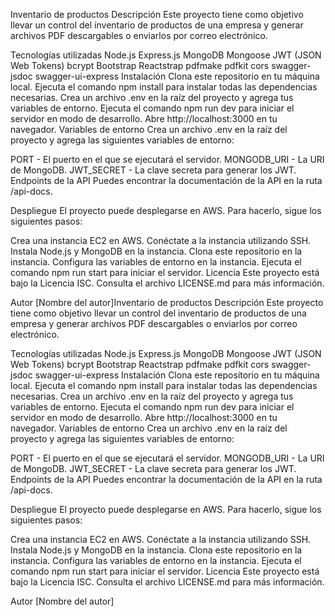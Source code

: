 Inventario de productos
Descripción
Este proyecto tiene como objetivo llevar un control del inventario de productos de una empresa y generar archivos PDF descargables o enviarlos por correo electrónico.

Tecnologías utilizadas
Node.js
Express.js
MongoDB
Mongoose
JWT (JSON Web Tokens)
bcrypt
Bootstrap
Reactstrap
pdfmake
pdfkit
cors
swagger-jsdoc
swagger-ui-express
Instalación
Clona este repositorio en tu máquina local.
Ejecuta el comando npm install para instalar todas las dependencias necesarias.
Crea un archivo .env en la raíz del proyecto y agrega tus variables de entorno.
Ejecuta el comando npm run dev para iniciar el servidor en modo de desarrollo.
Abre http://localhost:3000 en tu navegador.
Variables de entorno
Crea un archivo .env en la raíz del proyecto y agrega las siguientes variables de entorno:

PORT - El puerto en el que se ejecutará el servidor.
MONGODB_URI - La URI de MongoDB.
JWT_SECRET - La clave secreta para generar los JWT.
Endpoints de la API
Puedes encontrar la documentación de la API en la ruta /api-docs.

Despliegue
El proyecto puede desplegarse en AWS. Para hacerlo, sigue los siguientes pasos:

Crea una instancia EC2 en AWS.
Conéctate a la instancia utilizando SSH.
Instala Node.js y MongoDB en la instancia.
Clona este repositorio en la instancia.
Configura las variables de entorno en la instancia.
Ejecuta el comando npm run start para iniciar el servidor.
Licencia
Este proyecto está bajo la Licencia ISC. Consulta el archivo LICENSE.md para más información.

Autor
[Nombre del autor]Inventario de productos
Descripción
Este proyecto tiene como objetivo llevar un control del inventario de productos de una empresa y generar archivos PDF descargables o enviarlos por correo electrónico.

Tecnologías utilizadas
Node.js
Express.js
MongoDB
Mongoose
JWT (JSON Web Tokens)
bcrypt
Bootstrap
Reactstrap
pdfmake
pdfkit
cors
swagger-jsdoc
swagger-ui-express
Instalación
Clona este repositorio en tu máquina local.
Ejecuta el comando npm install para instalar todas las dependencias necesarias.
Crea un archivo .env en la raíz del proyecto y agrega tus variables de entorno.
Ejecuta el comando npm run dev para iniciar el servidor en modo de desarrollo.
Abre http://localhost:3000 en tu navegador.
Variables de entorno
Crea un archivo .env en la raíz del proyecto y agrega las siguientes variables de entorno:

PORT - El puerto en el que se ejecutará el servidor.
MONGODB_URI - La URI de MongoDB.
JWT_SECRET - La clave secreta para generar los JWT.
Endpoints de la API
Puedes encontrar la documentación de la API en la ruta /api-docs.

Despliegue
El proyecto puede desplegarse en AWS. Para hacerlo, sigue los siguientes pasos:

Crea una instancia EC2 en AWS.
Conéctate a la instancia utilizando SSH.
Instala Node.js y MongoDB en la instancia.
Clona este repositorio en la instancia.
Configura las variables de entorno en la instancia.
Ejecuta el comando npm run start para iniciar el servidor.
Licencia
Este proyecto está bajo la Licencia ISC. Consulta el archivo LICENSE.md para más información.

Autor
[Nombre del autor]